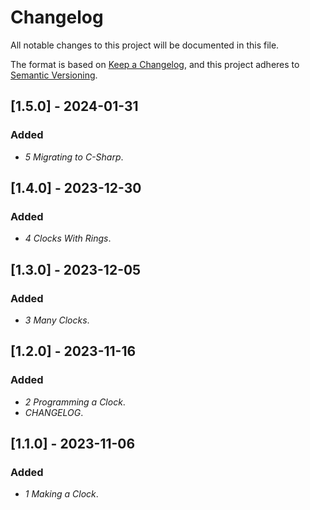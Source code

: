 # Changelog

All notable changes to this project will be documented in this file.

The format is based on [Keep a Changelog](https://keepachangelog.com/en/1.0.0/),
and this project adheres to [Semantic Versioning](https://semver.org/spec/v2.0.0.html).

## [1.5.0] - 2024-01-31

### Added

- *5 Migrating to C-Sharp*.

## [1.4.0] - 2023-12-30

### Added

- *4 Clocks With Rings*.

## [1.3.0] - 2023-12-05

### Added

- *3 Many Clocks*.

## [1.2.0] - 2023-11-16

### Added

- *2 Programming a Clock*.
- *CHANGELOG*.

## [1.1.0] - 2023-11-06

### Added

- *1 Making a Clock*.
